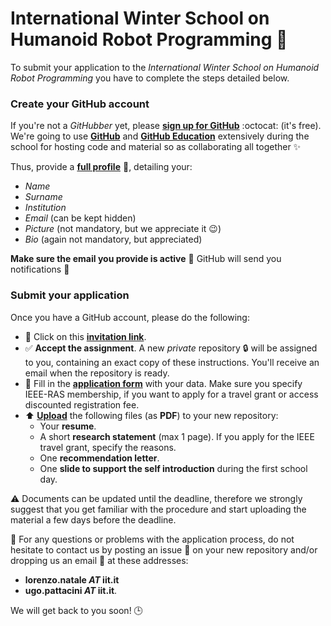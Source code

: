 # International Winter School on Humanoid Robot Programming :robot:

To submit your application to the _International Winter School on Humanoid Robot
Programming_ you have to complete the steps detailed below.

### Create your GitHub account
If you're not a _GitHubber_ yet, please [**sign up for GitHub**](https://github.com/join) :octocat: (it's free). We're going to use [**GitHub**](https://github.com) and [**GitHub Education**](https://education.github.com) extensively during the school for hosting code and material so as collaborating all together ✨  

Thus, provide a [**full profile**](https://github.com/settings/profile) 📝, detailing your:
  - _Name_
  - _Surname_
  - _Institution_
  - _Email_ (can be kept hidden)
  - _Picture_ (not mandatory, but we appreciate it 😉)
  - _Bio_ (again not mandatory, but appreciated)

**Make sure the email you provide is active** :email: GitHub will send you notifications 🔔

### Submit your application

Once you have a GitHub account, please do the following:

- 🔘 Click on this [**invitation link**](https://classroom.github.com/a/8L9SabAP).
- ✅ **Accept the assignment**. A new _private_ repository :lock: will be assigned to you, containing an exact copy of these instructions. You'll receive an email when the repository is ready.
- 📝 Fill in the [**application form**](./application-form.md) with your data. Make sure you specify IEEE-RAS membership, if you want to apply for a travel grant or access discounted registration fee.
- :arrow_up: [**Upload**](https://help.github.com/articles/adding-a-file-to-a-repository) the following files (as **PDF**) to your new repository:
  - Your **resume**.
  - A short **research statement** (max 1 page). If you apply for the IEEE travel grant, specify the reasons.
  - One **recommendation letter**.
  - One **slide to support the self introduction** during the first school day.

⚠️ Documents can be updated until the deadline, therefore we strongly suggest that you get familiar with the procedure and start uploading the material a few days before the deadline.

🤔 For any questions or problems with the application process, do not hesitate to contact us by posting an issue 👋 on your new repository and/or dropping us an email :email: at these addresses:
- **lorenzo.natale _AT_ iit.it**
- **ugo.pattacini _AT_ iit.it**.

We will get back to you soon! :clock3:
